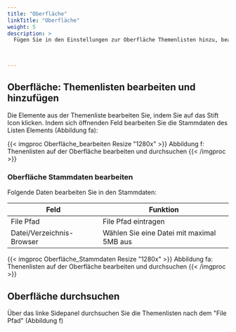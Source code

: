 ```yaml
---
title: "Oberfläche"
linkTitle: "Oberfläche"
weight: 5
description: >
  Fügen Sie in den Einstellungen zur Oberfläche Themenlisten hinzu, bearbeiten bestehende oder löschen Elemente hieraus.   
 


---
```

## Oberfläche: Themenlisten bearbeiten und hinzufügen
Die Elemente aus der Themenliste bearbeiten Sie, indem Sie auf das Stift Icon klicken. Indem sich öffnenden Feld bearbeiten Sie die Stammdaten des Listen Elements (Abbildung fa):  

{{< imgproc Oberfläche_bearbeiten Resize "1280x" >}}
Abbildung f: Thenenlisten auf der Oberfläche bearbeiten und durchsuchen
{{< /imgproc >}}

### Oberfläche Stammdaten bearbeiten
Folgende Daten bearbeiten Sie in den Stammdaten: 

| Feld         | Funktion         | 
| ------------- |-------------  | 
| File Pfad    |  File Pfad eintragen | 
| Datei/Verzeichnis-Browser    | Wählen Sie eine Datei mit maximal 5MB aus    |

{{< imgproc Oberfläche_Stammdaten Resize "1280x" >}}
Abbildung fa: Thenenlisten auf der Oberfläche bearbeiten und durchsuchen
{{< /imgproc >}}

## Oberfläche durchsuchen
Über das linke Sidepanel durchsuchen Sie die Themenlisten nach dem "File Pfad" (Abbildung f)


